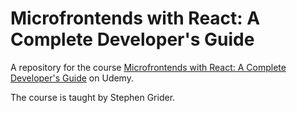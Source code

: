 # Microfrontends with React: A Complete Developer's Guide

A repository for the course [Microfrontends with React: A Complete Developer's Guide](https://www.udemy.com/course/microfrontend-course) on Udemy.

The course is taught by Stephen Grider.


